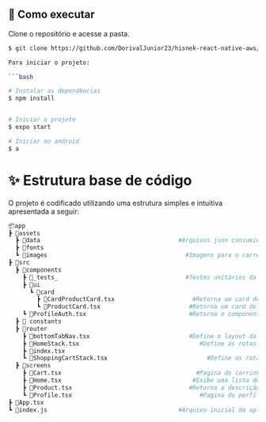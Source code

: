 ## 🚀 Como executar

Clone o repositório e acesse a pasta.

```bash
$ git clone https://github.com/DorivalJunior23/hisnek-react-native-aws/tree/main

Para iniciar o projeto:

```bash

# Instalar as dependências
$ npm install


# Iniciar o projeto
$ expo start

# Iniciar no android
$ a
```




# ✨ Estrutura base de código

O projeto é codificado utilizando uma estrutura simples e intuitiva apresentada a seguir:

```bash
📦app
┣ 📂assets
  ┣ 📂data                                       #Arquivos json consumidos na aplicação
  ┣ 📂fonts                           
  ┗ 📂images                                       #Imagens para o carregamento da aplicação
┣ 📂src
  ┣ 📂components
    ┣ 📂_tests_                                    #Testes unitários da aplicação
    ┣ 📂ui
      ┗ 📂card
        ┣ 📜CardProductCard.tsx                      #Retorna um card de produto para o carrinho
        ┗ 📜ProductCard.tsx                         #Retorna um card do produto
    ┗ 📜ProfileAuth.tsx                             #Retorna o componente de autenticação do usuário
  ┣ 📂 constants                           
  ┣ 📂router
    ┣ 📜bottomTabNav.tsx                            #Define o layout da aplicaçao em tabs
    ┣ 📜HomeStack.tsx	                              #Define as rotas da Home
    ┣ 📜index.tsx	                                     
    ┗ 📜ShoppingCartStack.tsx		                    #Define as rotas do Cart
  ┣ 📂screens
    ┣ 📜Cart.tsx		                                 #Pagina do carrinho de compras
    ┣ 📜Home.tsx                                     #Exibe uma lista de produtos com imagem, título e preço.
    ┣ 📜Product.tsx                                 #Retorna a descrição do produto    
    ┗ 📜Profile.tsx		                              #Pagina do perfil de usuario 
┣ 📜App.tsx                                              
┗ 📜index.js                                     #Arquivo inicial da aplicação

```
